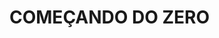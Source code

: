 <doctype html>
<html long="pr-BR">
<head>
     <meta charset="utf-8>
     <meta nome="viewport"
     <𝙘𝙤𝙣𝙩𝙚𝙣𝙩="width=device-width, initial-scale=1.0">
        <h1>COMEÇANDO DO ZERO</h1>
</head>
<body>
     <header class="cabecalho"></header>
     <main class="personagem-slider"></main>
</body>
</html>
